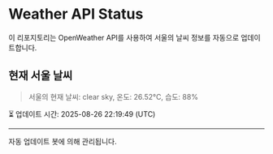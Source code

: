 
# Weather API Status

이 리포지토리는 OpenWeather API를 사용하여 서울의 날씨 정보를 자동으로 업데이트합니다.

## 현재 서울 날씨
> 서울의 현재 날씨: clear sky, 온도: 26.52°C, 습도: 88%

⏳ 업데이트 시간: 2025-08-26 22:19:49 (UTC)

---
자동 업데이트 봇에 의해 관리됩니다.
